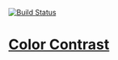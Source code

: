 [![Build Status][status-image]][status-url]

# [Color Contrast](http://color-contrast.js.org)

[status-image]: https://img.shields.io/codeship/1fe3f0a0-20bb-0133-934f-5ae45cb2c8e5/master.svg
[status-url]: https://codeship.com/projects/95718
